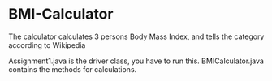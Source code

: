 # BMI-Calculator
The calculator calculates 3 persons Body Mass Index, and tells the category according to Wikipedia

Assignment1.java is the driver class, you have to run this. 
BMICalculator.java contains the methods for calculations.
